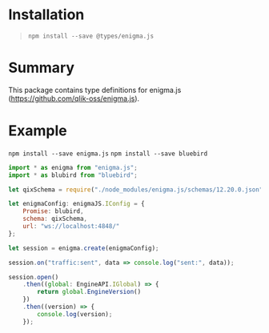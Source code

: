 # Installation
> `npm install --save @types/enigma.js`

# Summary
This package contains type definitions for enigma.js (https://github.com/qlik-oss/enigma.js).

# Example

`npm install --save enigma.js`
`npm install --save bluebird`

```js
import * as enigma from "enigma.js";
import * as blubird from "bluebird";

let qixSchema = require("./node_modules/enigma.js/schemas/12.20.0.json");

let enigmaConfig: enigmaJS.IConfig = {
    Promise: blubird,
    schema: qixSchema,    
    url: "ws://localhost:4848/"
};

let session = enigma.create(enigmaConfig);

session.on("traffic:sent", data => console.log("sent:", data));

session.open()
    .then((global: EngineAPI.IGlobal) => {
        return global.EngineVersion()
    })
    .then((version) => {
        console.log(version);
    });
```

